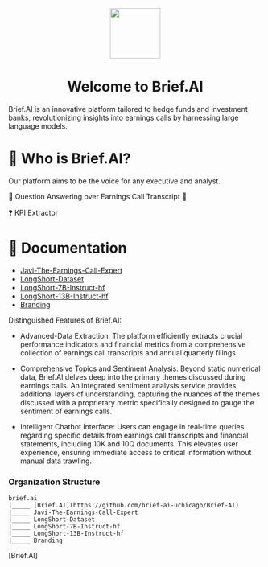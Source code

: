<div align="center">
<img  style="vertical-align:middle" src="https://github.com/brief-ai-uchicago/Branding/1.5x/brief_logo_black@1.5x.png" width="100px" height="100px"/> 
<h1 style="">Welcome to Brief.AI</h1>
</div>

Brief.AI is an innovative platform tailored to hedge funds and investment banks, revolutionizing insights into
earnings calls by harnessing large language models. 

<h1 style="">🤔 Who is Brief.AI?</h1>

Our platform aims to be the voice for any executive and analyst. 

💬 Question Answering over Earnings Call Transcript 🤖

❓ KPI Extractor

<h1 style="">📖 Documentation</h1>

* [Javi-The-Earnings-Call-Expert](https://github.com/brief-ai-uchicago/Javi-The-Earnings-Call-Expert)
* [LongShort-Dataset](https://github.com/brief-ai-uchicago/LongShort-Dataset)
* [LongShort-7B-Instruct-hf](https://github.com/brief-ai-uchicago/LongShort-7B-Instruct-hf)
* [LongShort-13B-Instruct-hf](https://github.com/brief-ai-uchicago/LongShort-13B-Instruct-hf)
* [Branding](https://github.com/brief-ai-uchicago/Branding)

Distinguished Features of Brief.AI:

- Advanced-Data Extraction: The platform efficiently extracts crucial performance indicators and financial metrics
from a comprehensive collection of earnings call transcripts and annual quarterly filings.

- Comprehensive Topics and Sentiment Analysis: Beyond static numerical data, Brief.AI delves deep into the
primary themes discussed during earnings calls. An integrated sentiment analysis service provides additional
layers of understanding, capturing the nuances of the themes discussed with a proprietary metric specifically
designed to gauge the sentiment of earnings calls.

- Intelligent Chatbot Interface: Users can engage in real-time queries regarding specific details from earnings call
transcripts and financial statements, including 10K and 10Q documents. This elevates user experience, ensuring
immediate access to critical information without manual data trawling.

### Organization Structure
```
brief.ai
|_____ [Brief.AI](https://github.com/brief-ai-uchicago/Brief-AI)
|_____ Javi-The-Earnings-Call-Expert
|_____ LongShort-Dataset
|_____ LongShort-7B-Instruct-hf
|_____ LongShort-13B-Instruct-hf
|_____ Branding
```
[Brief.AI]









[My Other Repository]: https://github.com/yourusername/other-repository
